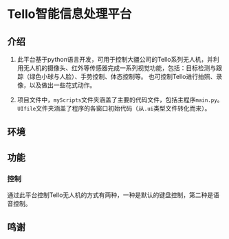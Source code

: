 # Tello智能信息处理平台
## 介绍
1. 此平台基于python语言开发，可用于控制大疆公司的Tello系列无人机，并利用无人机的摄像头、红外等传感器完成一系列视觉功能，包括：目标检测与跟踪（绿色小球与人脸）、手势控制、体态控制等。
也可控制Tello进行拍照、录像，以及做出一些花式动作。
   
2. 项目文件中，`myScripts`文件夹涵盖了主要的代码文件，包括主程序`main.py`。`UIfile`文件夹涵盖了程序的各窗口初始代码（从`.ui`类型文件转化而来）。

## 环境

## 功能

### 控制
通过此平台控制Tello无人机的方式有两种，一种是默认的键盘控制，第二种是语音控制。

## 鸣谢